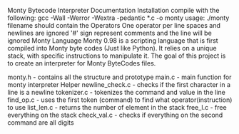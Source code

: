 Monty Bytecode Interpreter
Documentation
Installation
compile with the following:
gcc -Wall -Werror -Wextra -pedantic *.c -o monty
usage: ./monty
filename should contain the Operators
One operator per line
spaces and newlines are ignored
'#' sign represent comments and the line will be ignored
Monty Language
Monty 0.98 is a scripting language that is first compiled into Monty byte codes (Just like Python). It relies on a unique stack, with specific instructions to manipulate it. The goal of this project is to create an interpreter for Monty ByteCodes files.

monty.h - contains all the structure and prototype
main.c - main function for monty interpreter
Helper
newline_check.c - checks if the first character in a line is a newline
tokenizer.c - tokenizes the command and value in the line
find_op.c - uses the first token (command) to find what operator(instruction) to use
list_len.c - returns the number of element in the stack
free_l.c - free everything on the stack
check_val.c - checks if everything on the second command are all digits
